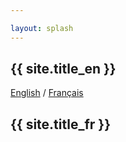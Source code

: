 ```yaml
---

layout: splash
---
```


<div class="container p-10 h-100 d-flex justify-content-center align-items-center">
<div class="container p-5">

<h2>
{{ site.title_en }}
</h2>

</div>

<div class="container p-2">
<a href="{{ site.url}}/en/">English</a>
/
<a href="{{ site.url }}/fr/">Français</a>
</div>
<div class="container p-5">
<h2>
{{ site.title_fr }}
</h2>
</div>
</div>
